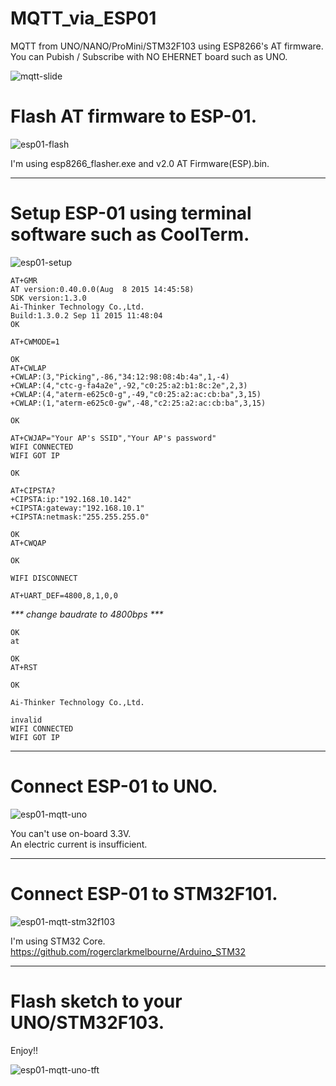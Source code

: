 # MQTT_via_ESP01   
MQTT from UNO/NANO/ProMini/STM32F103 using ESP8266's AT firmware.   
You can Pubish / Subscribe with NO EHERNET board such as UNO.   

![mqtt-slide](https://user-images.githubusercontent.com/6020549/33786720-89155228-dcad-11e7-84b5-fd44cdcd7a0a.JPG)

# Flash AT firmware to ESP-01.   

![esp01-flash](https://user-images.githubusercontent.com/6020549/33159146-b8456238-d053-11e7-8202-a86cca2f8a3d.jpg)

I'm using esp8266_flasher.exe and v2.0 AT Firmware(ESP).bin.   

---

# Setup ESP-01 using terminal software such as CoolTerm.   

![esp01-setup](https://user-images.githubusercontent.com/6020549/33159150-bdade984-d053-11e7-9b93-bbbf05573441.jpg)

    AT+GMR
    AT version:0.40.0.0(Aug  8 2015 14:45:58)
    SDK version:1.3.0
    Ai-Thinker Technology Co.,Ltd.
    Build:1.3.0.2 Sep 11 2015 11:48:04
    OK
    
    AT+CWMODE=1
    
    OK
    AT+CWLAP
    +CWLAP:(3,"Picking",-86,"34:12:98:08:4b:4a",1,-4)
    +CWLAP:(4,"ctc-g-fa4a2e",-92,"c0:25:a2:b1:8c:2e",2,3)
    +CWLAP:(4,"aterm-e625c0-g",-49,"c0:25:a2:ac:cb:ba",3,15)
    +CWLAP:(1,"aterm-e625c0-gw",-48,"c2:25:a2:ac:cb:ba",3,15)
    
    OK
    
    AT+CWJAP="Your AP's SSID","Your AP's password"
    WIFI CONNECTED
    WIFI GOT IP
    
    OK
    
    AT+CIPSTA?
    +CIPSTA:ip:"192.168.10.142"
    +CIPSTA:gateway:"192.168.10.1"
    +CIPSTA:netmask:"255.255.255.0"
    
    OK
    AT+CWQAP
    
    OK
    
    WIFI DISCONNECT
    
    AT+UART_DEF=4800,8,1,0,0


_*** change baudrate to 4800bps ***_



    OK
    at
    
    OK
    AT+RST

    OK
    
    Ai-Thinker Technology Co.,Ltd.
    
    invalid
    WIFI CONNECTED
    WIFI GOT IP

----

# Connect ESP-01 to UNO.

![esp01-mqtt-uno](https://user-images.githubusercontent.com/6020549/33831441-78b95a54-debb-11e7-9001-059a0b1a1876.jpg)

You can't use on-board 3.3V.    
An electric current is insufficient.   

----

# Connect ESP-01 to STM32F101.

![esp01-mqtt-stm32f103](https://user-images.githubusercontent.com/6020549/33991405-d2e906de-e111-11e7-8691-d7a58492d3b8.jpg)

I'm using STM32 Core.    
https://github.com/rogerclarkmelbourne/Arduino_STM32   

----

# Flash sketch to your UNO/STM32F103.
Enjoy!!   

![esp01-mqtt-uno-tft](https://user-images.githubusercontent.com/6020549/33193265-cbbd2618-d10a-11e7-9dba-dd60643c27bb.JPG)

